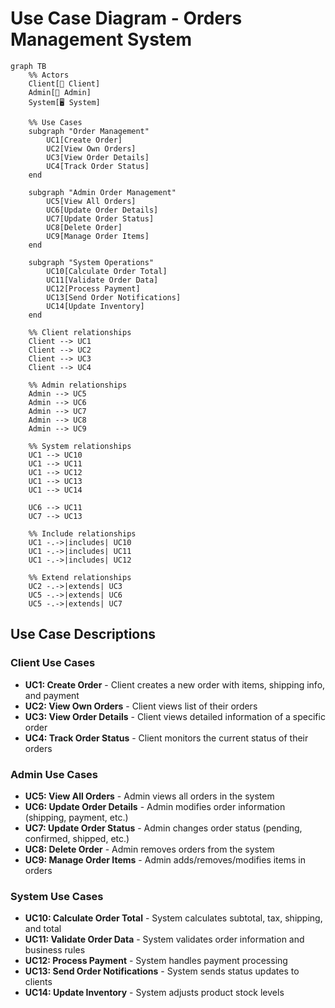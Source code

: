 # Use Case Diagram - Orders Management System

```mermaid
graph TB
    %% Actors
    Client[👤 Client]
    Admin[👤 Admin]
    System[🖥️ System]
    
    %% Use Cases
    subgraph "Order Management"
        UC1[Create Order]
        UC2[View Own Orders]
        UC3[View Order Details]
        UC4[Track Order Status]
    end
    
    subgraph "Admin Order Management"
        UC5[View All Orders]
        UC6[Update Order Details]
        UC7[Update Order Status]
        UC8[Delete Order]
        UC9[Manage Order Items]
    end
    
    subgraph "System Operations"
        UC10[Calculate Order Total]
        UC11[Validate Order Data]
        UC12[Process Payment]
        UC13[Send Order Notifications]
        UC14[Update Inventory]
    end
    
    %% Client relationships
    Client --> UC1
    Client --> UC2
    Client --> UC3
    Client --> UC4
    
    %% Admin relationships
    Admin --> UC5
    Admin --> UC6
    Admin --> UC7
    Admin --> UC8
    Admin --> UC9
    
    %% System relationships
    UC1 --> UC10
    UC1 --> UC11
    UC1 --> UC12
    UC1 --> UC13
    UC1 --> UC14
    
    UC6 --> UC11
    UC7 --> UC13
    
    %% Include relationships
    UC1 -.->|includes| UC10
    UC1 -.->|includes| UC11
    UC1 -.->|includes| UC12
    
    %% Extend relationships
    UC2 -.->|extends| UC3
    UC5 -.->|extends| UC6
    UC5 -.->|extends| UC7
```

## Use Case Descriptions

### Client Use Cases
- **UC1: Create Order** - Client creates a new order with items, shipping info, and payment
- **UC2: View Own Orders** - Client views list of their orders
- **UC3: View Order Details** - Client views detailed information of a specific order
- **UC4: Track Order Status** - Client monitors the current status of their orders

### Admin Use Cases
- **UC5: View All Orders** - Admin views all orders in the system
- **UC6: Update Order Details** - Admin modifies order information (shipping, payment, etc.)
- **UC7: Update Order Status** - Admin changes order status (pending, confirmed, shipped, etc.)
- **UC8: Delete Order** - Admin removes orders from the system
- **UC9: Manage Order Items** - Admin adds/removes/modifies items in orders

### System Use Cases
- **UC10: Calculate Order Total** - System calculates subtotal, tax, shipping, and total
- **UC11: Validate Order Data** - System validates order information and business rules
- **UC12: Process Payment** - System handles payment processing
- **UC13: Send Order Notifications** - System sends status updates to clients
- **UC14: Update Inventory** - System adjusts product stock levels

